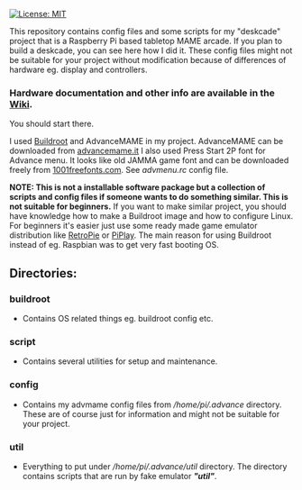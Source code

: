 [![License: MIT](https://img.shields.io/badge/License-MIT-yellow.svg)](https://opensource.org/licenses/MIT)

This repository contains config files and some scripts for my "deskcade" project that is a 
Raspberry Pi based tabletop MAME arcade. If you plan to build a deskcade, you can see here how I did it.
These config files might not be suitable for your project without modification because of differences 
of hardware eg. display and controllers.

### Hardware documentation and other info are available in the [Wiki](https://github.com/oh2mp/deskcade/wiki).
You should start there.

I used [Buildroot](https://buildroot.org/) and AdvanceMAME in my project. AdvanceMAME can be downloaded from [advancemame.it](http://www.advancemame.it/download)
I also used Press Start 2P font for Advance menu. It looks like old JAMMA game font and can be downloaded
freely from [1001freefonts.com](https://www.1001freefonts.com/press_start_2p.font). See *advmenu.rc* config file.

**NOTE: This is not a installable software package but a collection of scripts and config files if someone wants to do something similar. This is not suitable for beginners.** If you want to make similar project, you should have knowledge how to make a Buildroot image and how to configure Linux. For beginners it's easier just use some ready made game emulator distribution like [RetroPie](https://retropie.org.uk/) or [PiPlay](https://piplay.org/). The main reason for using Buildroot instead of eg. Raspbian was to get very fast booting OS.

## Directories:

### buildroot
  - Contains OS related things eg. buildroot config etc.

### script
  - Contains several utilities for setup and maintenance.

### config 
  - Contains my advmame config files from */home/pi/.advance* directory. These are of course just for information and might not be suitable for your project.

### util
  - Everything to put under */home/pi/.advance/util* directory. The directory contains scripts that are run by fake emulator **_"util"_**.

